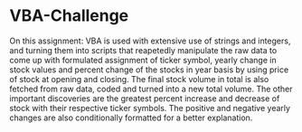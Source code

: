# VBA-Challenge
On this assignment: VBA is used with extensive use of strings and integers, and turning them into scripts that reapetedly manipulate the raw data to come up with formulated assignment of ticker symbol, yearly change in stock values and percent change of the stocks in year basis by using price of stock at opening and closing.
The final stock volume in total is also fetched from raw data, coded and turned into a new total volume.
The other important discoveries are the greatest percent increase and decrease of stock with their respective ticker symbols. 
The positive and negative yearly changes are also conditionally formatted for a better explanation.
